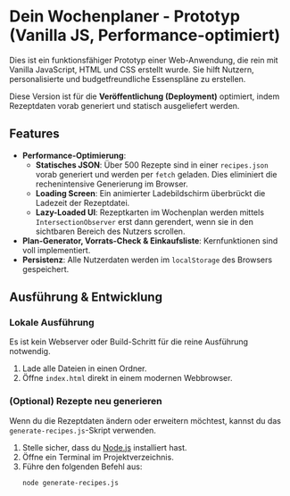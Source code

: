 # Dein Wochenplaner - Prototyp (Vanilla JS, Performance-optimiert)

Dies ist ein funktionsfähiger Prototyp einer Web-Anwendung, die rein mit Vanilla JavaScript, HTML und CSS erstellt wurde. Sie hilft Nutzern, personalisierte und budgetfreundliche Essenspläne zu erstellen.

Diese Version ist für die **Veröffentlichung (Deployment)** optimiert, indem Rezeptdaten vorab generiert und statisch ausgeliefert werden.

## Features

- **Performance-Optimierung**:
  - **Statisches JSON**: Über 500 Rezepte sind in einer `recipes.json` vorab generiert und werden per `fetch` geladen. Dies eliminiert die rechenintensive Generierung im Browser.
  - **Loading Screen**: Ein animierter Ladebildschirm überbrückt die Ladezeit der Rezeptdatei.
  - **Lazy-Loaded UI**: Rezeptkarten im Wochenplan werden mittels `IntersectionObserver` erst dann gerendert, wenn sie in den sichtbaren Bereich des Nutzers scrollen.
- **Plan-Generator, Vorrats-Check & Einkaufsliste**: Kernfunktionen sind voll implementiert.
- **Persistenz**: Alle Nutzerdaten werden im `localStorage` des Browsers gespeichert.

## Ausführung & Entwicklung

### Lokale Ausführung
Es ist kein Webserver oder Build-Schritt für die reine Ausführung notwendig.
1. Lade alle Dateien in einen Ordner.
2. Öffne `index.html` direkt in einem modernen Webbrowser.

### (Optional) Rezepte neu generieren
Wenn du die Rezeptdaten ändern oder erweitern möchtest, kannst du das `generate-recipes.js`-Skript verwenden.
1. Stelle sicher, dass du [Node.js](https://nodejs.org/) installiert hast.
2. Öffne ein Terminal im Projektverzeichnis.
3. Führe den folgenden Befehl aus:
   ```bash
   node generate-recipes.js